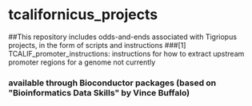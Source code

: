# tcalifornicus_projects
##This repository includes odds-and-ends associated with Tigriopus projects, in the form of scripts and instructions
###[1] TCALIF_promoter_instructions: instructions for how to extract upstream promoter regions for a genome not currently 
###    available through Bioconductor packages (based on "Bioinformatics Data Skills" by Vince Buffalo)
